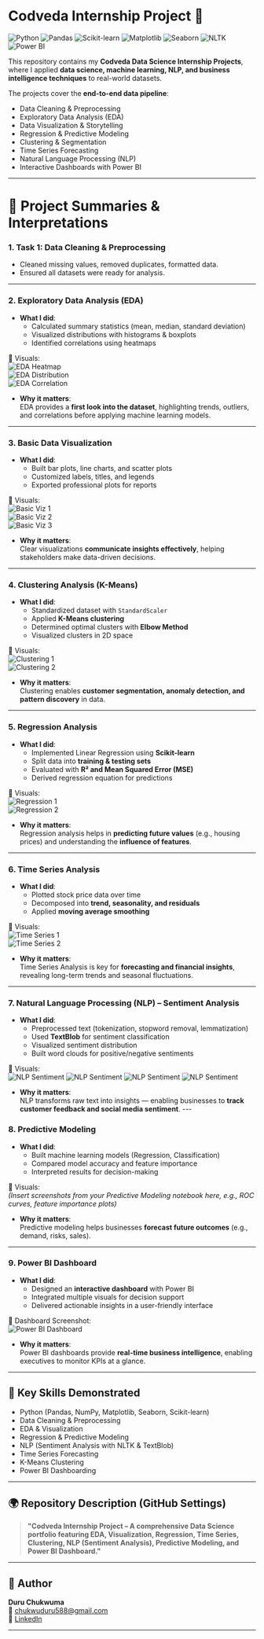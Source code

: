 # Codveda Internship Project 🚀

![Python](https://img.shields.io/badge/Python-3.9-blue.svg) 
![Pandas](https://img.shields.io/badge/Library-Pandas-yellow.svg)
![Scikit-learn](https://img.shields.io/badge/ML-Scikit--learn-orange.svg)
![Matplotlib](https://img.shields.io/badge/Viz-Matplotlib-green.svg)
![Seaborn](https://img.shields.io/badge/Viz-Seaborn-teal.svg)
![NLTK](https://img.shields.io/badge/NLP-NLTK-red.svg)
![Power BI](https://img.shields.io/badge/BI-PowerBI-darkblue.svg)

This repository contains my **Codveda Data Science Internship Projects**, where I applied **data science, machine learning, NLP, and business intelligence techniques** to real-world datasets.  

The projects cover the **end-to-end data pipeline**:  
- Data Cleaning & Preprocessing  
- Exploratory Data Analysis (EDA)  
- Data Visualization & Storytelling  
- Regression & Predictive Modeling  
- Clustering & Segmentation  
- Time Series Forecasting  
- Natural Language Processing (NLP)  
- Interactive Dashboards with Power BI  

---
# 🔹 Project Summaries & Interpretations

### **1. Task 1: Data Cleaning & Preprocessing**
- Cleaned missing values, removed duplicates, formatted data.  
- Ensured all datasets were ready for analysis.  

---

### **2. Exploratory Data Analysis (EDA)**
- **What I did**:  
  - Calculated summary statistics (mean, median, standard deviation)  
  - Visualized distributions with histograms & boxplots  
  - Identified correlations using heatmaps  

📸 Visuals:  
![EDA Heatmap](Report%20Images/Codveda%20Project%201%20EDA(1).png)  
![EDA Distribution](Report%20Images/Codveda%20Project%201%20EDA(2).png)  
![EDA Correlation](Report%20Images/Codveda%20Project%201%20EDA(3).png)  

- **Why it matters**:  
  EDA provides a **first look into the dataset**, highlighting trends, outliers, and correlations before applying machine learning models.  
---

### **3. Basic Data Visualization**
- **What I did**:  
  - Built bar plots, line charts, and scatter plots  
  - Customized labels, titles, and legends  
  - Exported professional plots for reports  

📸 Visuals:  
![Basic Viz 1](Report%20Images/Codveda%20Project%201%20Basic%20Visualization(1).png)  
![Basic Viz 2](Report%20Images/Codveda%20Project%201%20Basic%20Visualizations%20(2).png)  
![Basic Viz 3](Report%20Images/Codveda%20Project%201%20Basic%20Visualization%20(3).png)  

- **Why it matters**:  
  Clear visualizations **communicate insights effectively**, helping stakeholders make data-driven decisions.  

---
### **4. Clustering Analysis (K-Means)**
- **What I did**:  
  - Standardized dataset with `StandardScaler`  
  - Applied **K-Means clustering**  
  - Determined optimal clusters with **Elbow Method**  
  - Visualized clusters in 2D space  

📸 Visuals:  
![Clustering 1](Report%20Images/Codveda%20Project%202%20Clustering%20Analysis(1).png)  
![Clustering 2](Report%20Images/Codveda%20Project%202%20Clustering%20Analysis(2).png)  

- **Why it matters**:  
  Clustering enables **customer segmentation, anomaly detection, and pattern discovery** in data.  

---

### **5. Regression Analysis**
- **What I did**:  
  - Implemented Linear Regression using **Scikit-learn**  
  - Split data into **training & testing sets**  
  - Evaluated with **R² and Mean Squared Error (MSE)**  
  - Derived regression equation for predictions  

📸 Visuals:  
![Regression 1](Report%20Images/Codveda%20Project%202%20Regression%20Analysis(1).png)  
![Regression 2](Report%20Images/Codveda%20Project%202%20Regression%20Analysis(2).png)  

- **Why it matters**:  
  Regression analysis helps in **predicting future values** (e.g., housing prices) and understanding the **influence of features**.  

---

### **6. Time Series Analysis**
- **What I did**:  
  - Plotted stock price data over time  
  - Decomposed into **trend, seasonality, and residuals**  
  - Applied **moving average smoothing**  

📸 Visuals:  
![Time Series 1](Report%20Images/Codveda%20Project%202%20Time%20Series%20Analysis(1).png)  
![Time Series 2](Report%20Images/Codveda%20Project%202%20Time%20Series%20Analysis(2).png)  

- **Why it matters**:  
  Time Series Analysis is key for **forecasting and financial insights**, revealing long-term trends and seasonal fluctuations.
---



### **7. Natural Language Processing (NLP) – Sentiment Analysis**
- **What I did**:  
  - Preprocessed text (tokenization, stopword removal, lemmatization)  
  - Used **TextBlob** for sentiment classification  
  - Visualized sentiment distribution  
  - Built word clouds for positive/negative sentiments  


📸 Visuals:  
![NLP Sentiment](Report%20Images/Codveda%20Project%203%20Natural%20Language%20Processing(1).png) 
![NLP Sentiment](Report%20Images/Codveda%20Project%203%20Natural%20Language%20Processing(2).png)
![NLP Sentiment](Report%20Images/Codveda%20Project%203%20Natural%20Language%20Processing(3).png)
![NLP Sentiment](Report%20Images/Codveda%20Project%203%20Natural%20Language%20Processing(4).png)  
- **Why it matters**:  
  NLP transforms raw text into insights — enabling businesses to **track customer feedback and social media sentiment**.  ---

### **8. Predictive Modeling**
- **What I did**:  
  - Built machine learning models (Regression, Classification)  
  - Compared model accuracy and feature importance  
  - Interpreted results for decision-making  

📸 Visuals:  
*(Insert screenshots from your Predictive Modeling notebook here, e.g., ROC curves, feature importance plots)*  

- **Why it matters**:  
  Predictive modeling helps businesses **forecast future outcomes** (e.g., demand, risks, sales).  
---

### **9. Power BI Dashboard**
- **What I did**:  
  - Designed an **interactive dashboard** with Power BI  
  - Integrated multiple visuals for decision support  
  - Delivered actionable insights in a user-friendly interface  


📸 Dashboard Screenshot:  
![Power BI Dashboard](Power%20BI%20Project/Codveda%20Project%20Dashboard.png)  

- **Why it matters**:  
  Power BI dashboards provide **real-time business intelligence**, enabling executives to monitor KPIs at a glance.  
---

## 📌 Key Skills Demonstrated
- Python (Pandas, NumPy, Matplotlib, Seaborn, Scikit-learn)  
- Data Cleaning & Preprocessing  
- EDA & Visualization  
- Regression & Predictive Modeling  
- NLP (Sentiment Analysis with NLTK & TextBlob)  
- Time Series Forecasting  
- K-Means Clustering  
- Power BI Dashboarding  

---

## 🌍 Repository Description (GitHub Settings)
> **"Codveda Internship Project – A comprehensive Data Science portfolio featuring EDA, Visualization, Regression, Time Series, Clustering, NLP (Sentiment Analysis), Predictive Modeling, and Power BI Dashboard."**

---

## 🚀 Author
**Duru Chukwuma**  
📧 chukwuduru588@gmail.com  
🔗 [LinkedIn](https://linkedin.com/in/duruchukwuma)  

---

